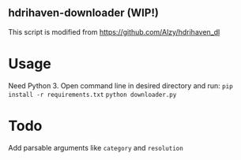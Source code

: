 ## hdrihaven-downloader (WIP!)

This script is modified from https://github.com/Alzy/hdrihaven_dl

# Usage
Need Python 3.
Open command line in desired directory and run:
`pip install -r requirements.txt`
`python downloader.py`

# Todo
Add parsable arguments like `category` and `resolution`